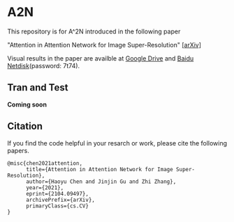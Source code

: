 # A2N

This repository is for A^2N introduced in the following paper

"Attention in Attention Network for Image Super-Resolution" [[arXiv]](https://arxiv.org/abs/2104.09497)


Visual results in the paper are availble at [Google Drive](https://drive.google.com/file/d/1SCO2t3HeNsyofREmflsDjF1AKOHBAaRQ/view?usp=sharing) and [Baidu Netdisk](https://pan.baidu.com/s/1iIw9dzeKZTvgIxSEL8K3Qw)(password: 7t74). 

## Tran and Test

**Coming soon**




## Citation

If you find the code helpful in your resarch or work, please cite the following papers.

```
@misc{chen2021attention,
      title={Attention in Attention Network for Image Super-Resolution}, 
      author={Haoyu Chen and Jinjin Gu and Zhi Zhang},
      year={2021},
      eprint={2104.09497},
      archivePrefix={arXiv},
      primaryClass={cs.CV}
}
```
